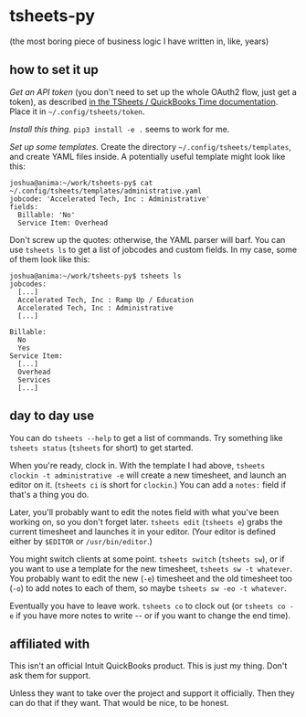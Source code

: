 # tsheets-py

(the most boring piece of business logic I have written in, like, years)

## how to set it up

*Get an API token* (you don't need to set up the whole OAuth2 flow, just get a
token), as described [in the TSheets / QuickBooks Time
documentation](https://tsheetsteam.github.io/api_docs/?python#obtaining-an-api-access-token). 
Place it in `~/.config/tsheets/token`.

*Install this thing.*  `pip3 install -e .` seems to work for me.

*Set up some templates.*  Create the directory
`~/.config/tsheets/templates`, and create YAML files inside.  A potentially
useful template might look like this:

```
joshua@anima:~/work/tsheets-py$ cat ~/.config/tsheets/templates/administrative.yaml
jobcode: 'Accelerated Tech, Inc : Administrative'
fields:
  Billable: 'No'
  Service Item: Overhead
```

Don't screw up the quotes: otherwise, the YAML parser will barf.  You can use
`tsheets ls` to get a list of jobcodes and custom fields.  In my case, some
of them look like this:

```
joshua@anima:~/work/tsheets-py$ tsheets ls
jobcodes:
  [...]
  Accelerated Tech, Inc : Ramp Up / Education
  Accelerated Tech, Inc : Administrative
  [...]

Billable:
  No
  Yes
Service Item:
  [...]
  Overhead
  Services
  [...]
```

## day to day use

You can do `tsheets --help` to get a list of commands.  Try something like
`tsheets status` (`tsheets` for short) to get started.

When you're ready, clock in.  With the template I had above, `tsheets
clockin -t administrative -e` will create a new timesheet, and launch an
editor on it.  (`tsheets ci` is short for `clockin`.) You can add a `notes:`
field if that's a thing you do.

Later, you'll probably want to edit the notes field with what you've been
working on, so you don't forget later.  `tsheets edit` (`tsheets e`) grabs
the current timesheet and launches it in your editor.  (Your editor is
defined either by `$EDITOR` or `/usr/bin/editor`.)

You might switch clients at some point.  `tsheets switch` (`tsheets sw`), or
if you want to use a template for the new timesheet, `tsheets sw -t
whatever`.  You probably want to edit the new (`-e`) timesheet and the old
timesheet too (`-o`) to add notes to each of them, so maybe `tsheets sw -eo
-t whatever`.

Eventually you have to leave work.  `tsheets co` to clock out (or `tsheets
co -e` if you have more notes to write -- or if you want to change the end
time).

## affiliated with

This isn't an official Intuit QuickBooks product.  This is just my thing. 
Don't ask them for support.

Unless they want to take over the project and support it officially.  Then
they can do that if they want.  That would be nice, to be honest.
